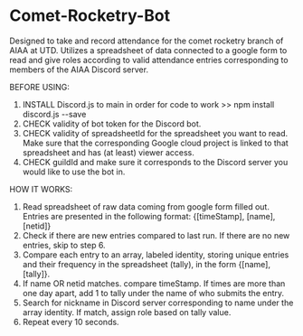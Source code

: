 # Comet-Rocketry-Bot
Designed to take and record attendance for the comet rocketry branch of AIAA at UTD. Utilizes a spreadsheet of data connected to a google form to 
read and give roles according to valid attendance entries corresponding to members of the AIAA Discord server.

BEFORE USING: 
1. INSTALL Discord.js to main in order for code to work >> npm install discord.js --save
2. CHECK validity of bot token for the Discord bot.
3. CHECK validity of spreadsheetId for the spreadsheet you want to read. Make sure that the corresponding Google cloud project is linked to that spreadsheet and has (at least) viewer access.
4. CHECK guildId and make sure it corresponds to the Discord server you would like to use the bot in.

HOW IT WORKS:
1. Read spreadsheet of raw data coming from google form filled out. Entries are presented in the following format: {[timeStamp], [name], [netid]}
2. Check if there are new entries compared to last run. If there are no new entries, skip to step 6.
3. Compare each entry to an array, labeled identity, storing unique entries and their frequency in the spreadsheet (tally), in the form {[name], [tally]}.
4. If name OR netid matches. compare timeStamp. If times are more than one day apart, add 1 to tally under the name of who submits the entry.
5. Search for nickname in Discord server corresponding to name under the array identity. If match, assign role based on tally value.
6. Repeat every 10 seconds.


